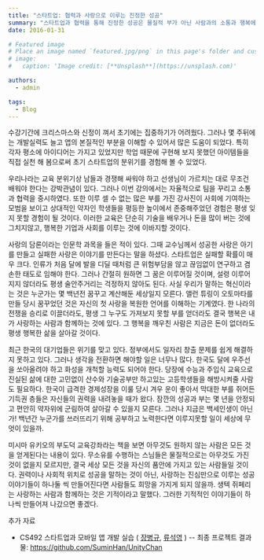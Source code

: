 ```yaml
---
title: "스타트업: 협력과 사랑으로 이루는 진정한 성공"
summary: "스타트업과 협력을 통해 진정한 성공은 물질적 부가 아닌 사람과의 소통과 행복에서 비롯됨을 깨달은 이야기."
date: 2016-01-31

# Featured image
# Place an image named `featured.jpg/png` in this page's folder and customize its options here.
# image:
#   caption: 'Image credit: [**Unsplash**](https://unsplash.com)'

authors:
  - admin

tags:
  - Blog
---
```



수강기간에 크리스마스와 신정이 껴서 초기에는 집중하기가 어려웠다. 그러나 몇 주뒤에는 개발실력도 늘고 앱의 본질적인 부분을 이해할 수 있어서 많은 도움이 되었다. 특히 각자 평소에 아이디어는 가지고 있었지만 학업 때문에 구현해 보지 못했던 아이템들을 직접 실천 해 봄으로써 초기 스타트업의 분위기를 경험해 볼 수 있었다. 

우리나라는 교육 분위기상 남들과 경쟁해 싸워야 하고 선생님이 가르치는 대로 무조건 배워야 한다는 강박관념이 있다. 그러나 이번 강의에서는 자율적으로 팀을 꾸리고 소통과 협력을 중시하였다. 또한 이루 셀 수 없는 많은 부를 가진 강사진이 사회에 기여하는 모범을 보이고 상대적인 약자인 학생들을 평등한 높이에서 존중해주었던 경험은 평생 잊지 못할 경험이 될 것이다. 이러한 교육은 단순히 기술을 배우거나 돈을 많이 버는 것에 그치지않고, 행복한 기업과 사회를 이루는 것에 이바지할 것이다.

사랑의 담론이라는 인문학 과목을 들은 적이 있다. 그때 교수님께서 성공한 사랑은 아기를 만들고 실패한 사랑은 이야기를 만든다는 말을 하셨다. 스타트업은 실패할 확률이 매우 크다. 인류가 처음 달에 발을 디딜 때처럼 큰 위험부담을 않고 끊임없이 연구하고 겸손한 태도로 임해야 한다. 그러나 간절히 원하면 그 꿈은 이루어질 것이며, 설령 이루어지지 않더라도 평생 술안주거리는 걱정하지 않아도 된다. 사실 우리가 말하는 혁신이라는 것은 누군가는 몇 백년전 꿈꾸고 계산해둔 세상일지 모른다. 앨런 튜링이 오토마타를 만들 당시 꿈꾸었던 것은 자신의 첫 사랑을 복원한 언어를 이해하는 기계였다. 한 나라의 전쟁을 승리로 이끌더라도, 평생 그 누구도 가져보지 못할 부를 얻더라도 결국 행복은 내가 사랑하는 사람과 함께하는 것에 있다. 그 행복을 깨우친 사람은 지금은 돈이 없더라도 평생 행복한 삶을 살아갈 것이다.

최근 한국의 대기업들은 위기를 맞고 있다. 정부에서도 일자리 창출 문제를 쉽게 해결하지 못하고 있다. 그러나 생각을 전환하면 해야할 일은 너무나 많다. 한국도 달에 우주선을 쏘아올려야 하고 화성을 개척할 능력도 되어야 한다. 당장에 수능과 주입식 교육으로 진실된 삶에 대한 고민없이 산수와 기술공부만 하고있는 고등학생들을 해방시켜줄 사람도 필요하다. 한국이 급격한 경제성장을 이룰 당시 겨우 운이 좋아서 막대한 부를 쥐어든 기득권 층들은 자신들의 권력을 내려놓을 때가 왔다. 잠깐의 성공과 부는 몇 년을 안정되고 편안히 약자위에 군림하여 살아갈 수 있을지 모른다. 그러나 지금은 백세인생이 아닌가! 백년간 누군가를 쓰러뜨리기 위해 공부하고 노력한다면 이루지못할 일이 세상에 무엇이 있을까.

미시마 유키오의 부도덕 교육강좌라는 책을 보면 아무것도 원하지 않는 사람은 모든 것을 얻게된다는 내용이 있다. 무소유를 수행하는 스님들은 물질적으로는 아무것도 가진 것이 없을지 모르지만, 결국 세상 모든 것을 자신의 품안에 가지고 있는 사람들일 것이다. 권력이나 사회적 위치로 성공을 말하는 것이 아닌, 사랑하는 진심만으로 이루는 성공 이야기들이 하나둘 씩 만들어진다면 사람들도 희망을 가지게 되지 않을까. 생텍 쥐페리는 사랑하는 사람과 함께하는 것은 기적이라고 말했다. 그러한 기적적인 이야기들이 하나씩 만들어져 나갔으면 좋겠다.

추가 자료

* CS492 스타트업과 모바일 앱 개발 실습 ( [장병규](https://www.kedglobal.com/korean-games/newsView/ked202207050006), [류석영](https://ko.wikipedia.org/wiki/%EB%A5%98%EC%84%9D%EC%98%81) ) -- 최종 프로젝트 결과물: <https://github.com/SuminHan/UnityChan>
